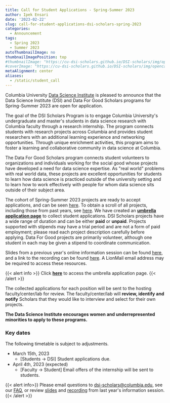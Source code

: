 ```yaml
---
title: Call for Student Applications - Spring-Summer 2023
author: Ipek Ensari
date: '2023-02-22'
slug: call-for-student-applications-dsi-scholars-spring-2023
categories:
  - Announcement
tags:
  - Spring 2023
  - Summer 2023
autoThumbnailImage: no
thumbnailImagePosition: top
#thumbnailImage: "https://cu-dsi-scholars.github.io/DSI-scholars/img/opencall_students_ss_2023.png"
#coverImage: "https://cu-dsi-scholars.github.io/DSI-scholars/img/opencall_students_ss_2023.png"
metaAlignment: center
aliases:
  - /static/student_call
---
```

Columbia University [Data Science Institute](http://datascience.columbia.edu/) is pleased to announce that the Data Science Institute (DSI) and Data For Good Scholars programs for Spring-Summer 2023 are open for application.

The goal of the DSI Scholars Program is to engage Columbia University's undergraduate and master's students in data science research with Columbia faculty through a research internship. The program connects students with research projects across Columbia and provides student researchers with an additional learning experience and networking opportunities. Through unique enrichment activities, this program aims to foster a learning and collaborative community in data science at Columbia.

The Data For Good Scholars program connects student volunteers to organizations and individuals working for the social good whose projects have developed a need for data science expertise. As "real world" problems with real world data, these projects are excellent opportunities for students to learn how data science is practiced outside of the university setting and to learn how to work effectively with people for whom data science sits outside of their subject area.

<!--more-->

The cohort of Spring-Summer 2023 projects are ready to accept applications, and can be seen [here](https://cu-dsi-scholars.github.io/DSI-scholars/categories/#posts-list-open-spring-summer-2023). To obtain a scroll of all projects, including those from past years, see [here](/https://cu-dsi-scholars.github.io/DSI-scholars/categories/). We have created an [**umbrella application page**](https://forms.gle/NE6MEprpTDxvxkMp6) to collect student applications. DSI Scholars projects have a wide range of duration and can be either **paid** or **unpaid**. Projects supported with stipends may have a trial period and are not a form of paid employment; please read each project description carefully before applying. Data For Good projects are primarily volunteer, although one student in each may be given a stipend to coordinate communication.

Slides from a previous year's online information session can be found [here](https://docs.google.com/presentation/d/11KPHFM94AcjEuTAZRP7qDmFmQ9UOYkK2EYHZY3bemyU/edit?usp=sharing), and a link to the recording can be found [here](https://columbia.hosted.panopto.com/Panopto/Pages/Viewer.aspx?id=7f7e5c53-3da8-4d96-9ce1-ac400104713e). A LionMail email address may be required to access these resources.

{{< alert info >}}
Click [**here**](https://docs.google.com/forms/d/e/1FAIpQLSdGH2lzr5iotxuRPLmWcSRjKcMd6Rj8Ln4mvONBGr3pX8fQAQ/viewform) to access the umbrella application page. 
{{< /alert >}}

The collected applications for each position will be sent to the hosting faculty/center/lab for review. The faculty/center/lab will **review, identify and notify** Scholars that they would like to interview and select for their own projects. 

**The Data Science Institute encourages women and underrepresented minorities to apply to these programs.**

### Key dates 

The following timetable is subject to adjustments. 

+ March 15th, 2023
    + [Students -> DSI] Student applications due.
+ April 4th, 2023 (expected)
    + [Faculty -> Student] Email offers of the internship will be sent to students.
        
{{< alert info>}}
Please email questions to [dsi-scholars@columbia.edu](mailto:dsi-scholars@columbia.edu), see our [FAQ](/page/faq_fall_2022/), or review  [slides](https://docs.google.com/presentation/d/11KPHFM94AcjEuTAZRP7qDmFmQ9UOYkK2EYHZY3bemyU/edit?usp=sharing) and [recording](https://columbia.hosted.panopto.com/Panopto/Pages/Viewer.aspx?id=7f7e5c53-3da8-4d96-9ce1-ac400104713e) from last year's information session.
{{< /alert >}}

